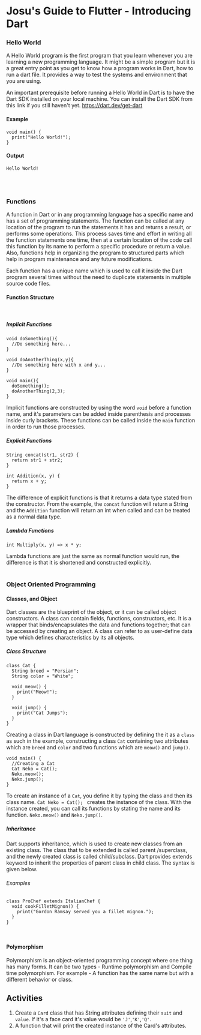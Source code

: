 # Josu's Guide to Flutter - Introducing Dart
### Hello World

A Hello World program is the first program that you learn whenever you are learning a new programming language. It might be a simple program but it is a great entry point as you get to know how a program works in Dart, how to run a dart file. It provides a way to test the systems and environment that you are using.

An important prerequisite before running a Hello World in Dart is to have the Dart SDK installed on your local machine. You can install the Dart SDK from this link if you still haven't yet. 
https://dart.dev/get-dart
<br>

#### Example
```
void main() {
  print("Hello World!");
}
```
#### Output
```
Hello World!
```
<br><br>
### Functions
A function in Dart or in any programming language has a specific name and has a set of programming statements. The function can be called at any location of the program to run the statements it has and returns a result, or performs some operations. This process saves time and effort in writing all the function statements one time, then at a certain location of the code call this function by its name to perform a specific procedure or return a value. Also, functions help in organizing the program to structured parts which help in program maintenance and any future modifications.

Each function has a unique name which is used to call it inside the Dart program several times without the need to duplicate statements in multiple source code files.
<br>

#### Function Structure

<br>

##### Implicit Functions

```
void doSomething(){
  //Do something here...
}

void doAnotherThing(x,y){
  //Do something here with x and y...
}

void main(){
  doSomething();
  doAnotherThing(2,3);
}
```

Implicit functions are constructed by using the word `void` before a function name, and it's parameters can be added inside parenthesis and processes inside curly brackets. These functions can be called inside the `main` function in order to run those processes.
<br>
##### Explicit Functions
```
String concat(str1, str2) {
  return str1 + str2;
}

int Addition(x, y) {
  return x + y;
}
```


The difference of explicit functions is that it returns a data type stated from the constructor. From the example, the `concat` function will return a String and the `Addition` function will return an int when called and can be treated as a normal data type.
<br>
##### Lambda Functions
```
int Multiply(x, y) => x * y;
```
Lambda functions are just the same as normal function would run, the difference is that it is shortened and constructed explicitly.
<br><br>

### Object Oriented Programming

#### Classes, and Object
Dart classes are the blueprint of the object, or it can be called object constructors. A class can contain fields, functions, constructors, etc. It is a wrapper that binds/encapsulates the data and functions together; that can be accessed by creating an object. A class can refer to as user-define data type which defines characteristics by its all objects.
<br>
##### Class Structure
```
class Cat {
  String breed = "Persian";
  String color = "White";

  void meow() {
    print("Meow!");
  }

  void jump() {
    print("Cat Jumps");
  }
}
```
Creating a class in Dart language is constructed by defining the it as a `class` as such in the example, constructing a class `Cat` containing two attributes which are `breed` and `color` and two functions which are `meow()` and `jump()`.
```
void main() {
  //Creating a Cat
  Cat Neko = Cat();
  Neko.meow();
  Neko.jump();
}
```
To create an instance of a `Cat`, you define it by typing the class and then its class name. `Cat Neko = Cat(); ` creates the  instance of the class. With the instance created, you can call its functions by stating the name and its function. `Neko.meow()` and `Neko.jump()`.
<br>
##### Inheritance
Dart supports inheritance, which is used to create new classes from an existing class. The class that to be extended is called parent /superclass, and the newly created class is called child/subclass. Dart provides extends keyword to inherit the properties of parent class in child class. The syntax is given below.
###### Examples
```
class ProChef extends ItalianChef {
  void cookFilletMignon() {
    print("Gordon Ramsay served you a fillet mignon.");
  }
}
```
<br>

#### Polymorphism

Polymorphism is an object-oriented programming concept where one thing has many forms. It can be two types - Runtime polymorphism and Compile time polymorphism. For example - A function has the same name but with a different behavior or class.

## Activities
1. Create a `Card` class that has String attributes defining their `suit` and `value`. If it's a face card it's value would be `'J'`,`'K'`,`'Q'`.
2. A function that will print the created instance of the Card's attributes.
